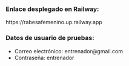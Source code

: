 <h3>Enlace desplegado en Railway:</h3>
<p>https://rabesafemenino.up.railway.app</p>

<h3>Datos de usuario de pruebas:</h3>
<ul>
  <li>Correo electrónico: entrenador@gmail.com</li>
  <li>Contraseña: entrenador</li>
</ul>
